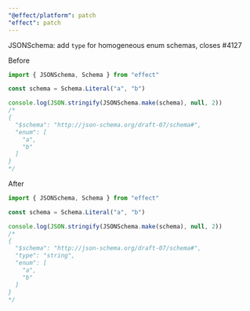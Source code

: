 ```yaml
---
"@effect/platform": patch
"effect": patch
---
```


JSONSchema: add `type` for homogeneous enum schemas, closes #4127

Before

```ts
import { JSONSchema, Schema } from "effect"

const schema = Schema.Literal("a", "b")

console.log(JSON.stringify(JSONSchema.make(schema), null, 2))
/*
{
  "$schema": "http://json-schema.org/draft-07/schema#",
  "enum": [
    "a",
    "b"
  ]
}
*/
```

After

```ts
import { JSONSchema, Schema } from "effect"

const schema = Schema.Literal("a", "b")

console.log(JSON.stringify(JSONSchema.make(schema), null, 2))
/*
{
  "$schema": "http://json-schema.org/draft-07/schema#",
  "type": "string",
  "enum": [
    "a",
    "b"
  ]
}
*/
```

